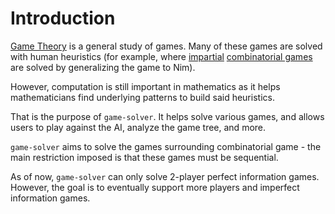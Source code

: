 # Introduction

[Game Theory](https://en.wikipedia.org/wiki/Game_theory) is a general study of games. Many of these games are solved with human heuristics (for example, where [impartial](https://en.wikipedia.org/wiki/Impartial_game) [combinatorial games](https://en.wikipedia.org/wiki/Combinatorial_game_theory) are solved by generalizing the game to Nim).

However, computation is still important in mathematics as it helps mathematicians find underlying patterns to build said heuristics.

That is the purpose of `game-solver`. It helps solve various games, and allows users to play against the AI, analyze the game tree, and more.

`game-solver` aims to solve the games surrounding combinatorial game - the main restriction imposed is that these games must be sequential.

As of now, `game-solver` can only solve 2-player perfect information games. However, the goal is to eventually support more players and imperfect information games.
